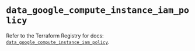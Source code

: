 # `data_google_compute_instance_iam_policy`

Refer to the Terraform Registry for docs: [`data_google_compute_instance_iam_policy`](https://registry.terraform.io/providers/hashicorp/google-beta/6.1.0/docs/data-sources/google_compute_instance_iam_policy).
